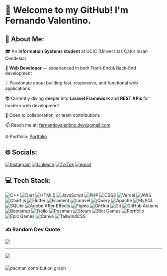 # 🌟 Welcome to my GitHub! I'm **Fernando Valentino**.

## 💫 About Me:

🎓 An **Information Systems student** at UCIC (Universitas Catur Insan Cendekia)

💼 **Web Developer** — experienced in both Front-End & Back-End development

💡 Passionate about building fast, responsive, and functional web applications

📚 Currently diving deeper into **Laravel Framework** and **REST APIs** for modern web development

🤝 Open to collaboration, or team contributions

📫 Reach me at: fernandovalentino.dev@gmail.com

🌐 Portfolio:  [Portfolio](https://portfolio-valen.my.canva.site/)

## 🌐 Socials:
[![Instagram](https://img.shields.io/badge/Instagram-%23E4405F.svg?logo=Instagram&logoColor=white)](https://instagram.com/fernandovalentinoo) [![LinkedIn](https://img.shields.io/badge/LinkedIn-%230077B5.svg?logo=linkedin&logoColor=white)](https://linkedin.com/in/fernandovalentino) [![TikTok](https://img.shields.io/badge/TikTok-%23000000.svg?logo=TikTok&logoColor=white)](https://tiktok.com/@fernando_valentino) [![email](https://img.shields.io/badge/Email-D14836?logo=gmail&logoColor=white)](mailto:fernandovalentino.dev@gmail.com) 

## 💻 Tech Stack:
![C++](https://img.shields.io/badge/c++-%2300599C.svg?style=for-the-badge&logo=c%2B%2B&logoColor=white) ![Dart](https://img.shields.io/badge/dart-%230175C2.svg?style=for-the-badge&logo=dart&logoColor=white) ![HTML5](https://img.shields.io/badge/html5-%23E34F26.svg?style=for-the-badge&logo=html5&logoColor=white) ![JavaScript](https://img.shields.io/badge/javascript-%23323330.svg?style=for-the-badge&logo=javascript&logoColor=%23F7DF1E) ![PHP](https://img.shields.io/badge/php-%23777BB4.svg?style=for-the-badge&logo=php&logoColor=white) ![CSS3](https://img.shields.io/badge/css3-%231572B6.svg?style=for-the-badge&logo=css3&logoColor=white) ![Vercel](https://img.shields.io/badge/vercel-%23000000.svg?style=for-the-badge&logo=vercel&logoColor=white) ![AWS](https://img.shields.io/badge/AWS-%23FF9900.svg?style=for-the-badge&logo=amazon-aws&logoColor=white) ![Chart.js](https://img.shields.io/badge/chart.js-F5788D.svg?style=for-the-badge&logo=chart.js&logoColor=white) ![Flutter](https://img.shields.io/badge/Flutter-%2302569B.svg?style=for-the-badge&logo=Flutter&logoColor=white) ![Filament](https://img.shields.io/badge/Filament-FFAA00?style=for-the-badge&logoColor=%23000000) ![Laravel](https://img.shields.io/badge/laravel-%23FF2D20.svg?style=for-the-badge&logo=laravel&logoColor=white) ![jQuery](https://img.shields.io/badge/jquery-%230769AD.svg?style=for-the-badge&logo=jquery&logoColor=white) ![Apache](https://img.shields.io/badge/apache-%23D42029.svg?style=for-the-badge&logo=apache&logoColor=white) ![MySQL](https://img.shields.io/badge/mysql-4479A1.svg?style=for-the-badge&logo=mysql&logoColor=white) ![SQLite](https://img.shields.io/badge/sqlite-%2307405e.svg?style=for-the-badge&logo=sqlite&logoColor=white) ![Adobe After Effects](https://img.shields.io/badge/Adobe%20After%20Effects-9999FF.svg?style=for-the-badge&logo=Adobe%20After%20Effects&logoColor=white) ![Figma](https://img.shields.io/badge/figma-%23F24E1E.svg?style=for-the-badge&logo=figma&logoColor=white) ![GitHub](https://img.shields.io/badge/github-%23121011.svg?style=for-the-badge&logo=github&logoColor=white) ![Git](https://img.shields.io/badge/git-%23F05033.svg?style=for-the-badge&logo=git&logoColor=white) ![GitHub Actions](https://img.shields.io/badge/github%20actions-%232671E5.svg?style=for-the-badge&logo=githubactions&logoColor=white) ![Bootstrap](https://img.shields.io/badge/bootstrap-%238511FA.svg?style=for-the-badge&logo=bootstrap&logoColor=white) ![Trello](https://img.shields.io/badge/Trello-%23026AA7.svg?style=for-the-badge&logo=Trello&logoColor=white) ![Postman](https://img.shields.io/badge/Postman-FF6C37?style=for-the-badge&logo=postman&logoColor=white) ![Steam](https://img.shields.io/badge/steam-%23000000.svg?style=for-the-badge&logo=steam&logoColor=white) ![Riot Games](https://img.shields.io/badge/riotgames-D32936.svg?style=for-the-badge&logo=riotgames&logoColor=white) ![Portfolio](https://img.shields.io/badge/Portfolio-%23000000.svg?style=for-the-badge&logo=firefox&logoColor=#FF7139) ![Epic Games](https://img.shields.io/badge/epicgames-%23313131.svg?style=for-the-badge&logo=epicgames&logoColor=white) ![Canva](https://img.shields.io/badge/Canva-%2300C4CC.svg?style=for-the-badge&logo=Canva&logoColor=white) ![TailwindCSS](https://img.shields.io/badge/tailwindcss-%2338B2AC.svg?style=for-the-badge&logo=tailwind-css&logoColor=white)

<!-- ## 📊 GitHub Stats:
![](https://github-readme-stats.vercel.app/api?username=Fernando-Valentino&theme=react&hide_border=false&include_all_commits=true&count_private=true)<br/>
![](https://nirzak-streak-stats.vercel.app/?user=Fernando-Valentino&theme=react&hide_border=false)<br/>
![](https://github-readme-stats.vercel.app/api/top-langs/?username=Fernando-Valentino&theme=react&hide_border=false&include_all_commits=true&count_private=true&layout=compact)
  -->

### ✍️ Random Dev Quote
![](https://quotes-github-readme.vercel.app/api?type=horizontal&theme=dark)

---
[![](https://visitcount.itsvg.in/api?id=Fernando-Valentino&icon=2&color=12)](https://visitcount.itsvg.in)

<!-- <img src="https://raw.githubusercontent.com/Fernando-Valentino/Fernando-Valentino/output/snake.svg" alt="Snake animation" /> -->


###

<picture>
  <source media="(prefers-color-scheme: dark)" srcset="https://raw.githubusercontent.com/Fernando-Valentino/Fernando-Valentino/output/pacman-contribution-graph-dark.svg">
  <source media="(prefers-color-scheme: light)" srcset="https://raw.githubusercontent.com/Fernando-Valentino/Fernando-Valentino/output/pacman-contribution-graph.svg">
  <img alt="pacman contribution graph" src="https://raw.githubusercontent.com/Fernando-Valentino/Fernando-Valentino/output/pacman-contribution-graph.svg">
</picture>

###

